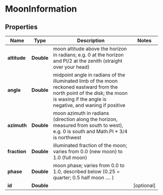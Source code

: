 
# MoonInformation

## Properties
Name | Type | Description | Notes
------------ | ------------- | ------------- | -------------
**altitude** | **Double** | moon altitude above the horizon in radians; e.g. 0 at the horizon and PI/2 at the zenith (straight over your head) | 
**angle** | **Double** | midpoint angle in radians of the illuminated limb of the moon reckoned eastward from the north point of the disk; the moon is waxing if the angle is negative, and waning if positive | 
**azimuth** | **Double** | moon azimuth in radians (direction along the horizon, measured from south to west), e.g. 0 is south and Math.PI * 3/4 is northwest | 
**fraction** | **Double** | illuminated fraction of the moon; varies from 0.0 (new moon) to 1.0 (full moon)  | 
**phase** | **Double** | moon phase; varies from 0.0 to 1.0, described below (0.25 = quarter; 0.5 half moon .... ) | 
**id** | **Double** |  |  [optional]



